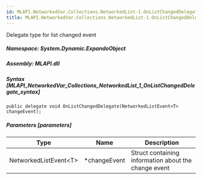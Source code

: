 ```yaml
---  
id: MLAPI.NetworkedVar.Collections.NetworkedList-1.OnListChangedDelegate  
title: MLAPI.NetworkedVar.Collections.NetworkedList-1.OnListChangedDelegate  
---
```


<div class="markdown level0 summary" markdown="1">

Delegate type for list changed event

</div>

<div class="markdown level0 conceptual" markdown="1">

</div>

##### **Namespace**: System.Dynamic.ExpandoObject

##### **Assembly**: MLAPI.dll

##### Syntax [MLAPI_NetworkedVar_Collections_NetworkedList_1_OnListChangedDelegate_syntax]

    public delegate void OnListChangedDelegate(NetworkedListEvent<T> changeEvent);

##### Parameters [parameters]

| Type                    | Name          | Description                                          |
|-------------------------|---------------|------------------------------------------------------|
| NetworkedListEvent\<T\> | \*changeEvent | Struct containing information about the change event |
